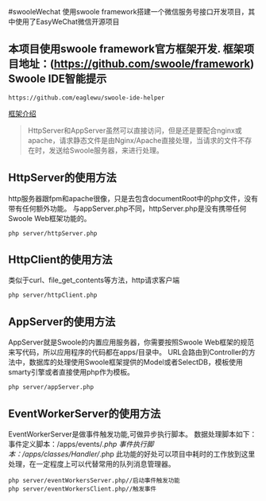 #swooleWechat
使用swoole framework搭建一个微信服务号接口开发项目，其中使用了EasyWeChat微信开源项目

本项目使用swoole framework官方框架开发.
框架项目地址：(https://github.com/swoole/framework)
Swoole IDE智能提示
----
```shell
https://github.com/eaglewu/swoole-ide-helper
```

[框架介绍](https://github.com/swoole/framework)

> HttpServer和AppServer虽然可以直接访问，但是还是要配合nginx或apache，请求静态文件是由Nginx/Apache直接处理，当请求的文件不存在时，发送给Swoole服务器，来进行处理。

HttpServer的使用方法
----
http服务器跟fpm和apache很像，只是去包含documentRoot中的php文件，没有带有任何额外功能。
与appServer.php不同，httpServer.php是没有携带任何Swoole Web框架功能的。
```shell
php server/httpServer.php
```

HttpClient的使用方法
----
类似于curl、file_get_contents等方法，http请求客户端
```shell
php server/httpClient.php
```

AppServer的使用方法
----
AppServer就是Swoole的内置应用服务器，你需要按照Swoole Web框架的规范来写代码，所以应用程序的代码都在apps/目录中。
URL会路由到Controller的方法中，数据库的处理使用Swoole框架提供的Model或者SelectDB，模板使用smarty引擎或者直接使用php作为模板。
```shell
php server/appServer.php
```


EventWorkerServer的使用方法
----
EventWorkerServer是做事件触发功能,可做异步执行脚本。
数据处理脚本如下：
事件定义脚本：/apps/events/*.php
事件执行脚本：/apps/classes/Handler/*.php
此功能的好处可以项目中耗时的工作放到这里处理，在一定程度上可以代替常用的队列消息管理器。
```shell
php server/eventWorkersServer.php//启动事件触发功能
php server/eventWorkersClient.php//触发事件
```